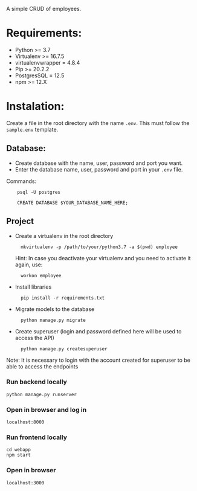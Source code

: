 A simple CRUD of employees.


# Requirements:
- Python >= 3.7 
- Virtualenv >= 16.7.5
- virtualenvwrapper = 4.8.4
- Pip >= 20.2.2
- PostgresSQL = 12.5
- npm >= 12.X

# Instalation:


Create a file in the root directory with the name `.env`. This must follow the
`sample.env` template.

## Database:
- Create database with the name, user, password and port you want.
- Enter the database name, user, password and port in your `.env` file.

Commands:

        psql -U postgres

        CREATE DATABASE $YOUR_DATABASE_NAME_HERE;

## Project
- Create a virtualenv in the root directory

        mkvirtualenv -p /path/to/your/python3.7 -a $(pwd) employee

    Hint: In case you deactivate your virtualenv and you need to activate it again, use:

        workon employee

- Install libraries

        pip install -r requirements.txt


- Migrate models to the database

        python manage.py migrate

- Create superuser (login and password defined here will be used to access the API)

        python manage.py createsuperuser
       
Note: It is necessary to login with the account created for superuser to be able to access the endpoints

### Run backend locally
    python manage.py runserver

### Open in browser and log in
    localhost:8000

### Run frontend locally
    cd webapp
    npm start

### Open in browser
    localhost:3000
